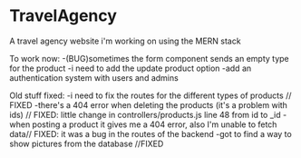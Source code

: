 # TravelAgency
A travel agency website i'm working on using the MERN stack

To work now:
-(BUG)sometimes the form component sends an empty type for the product
-i need to add the update product option
-add an authentication system with users and admins

Old stuff fixed:
-i need to fix the routes for the different types of products // FIXED
-there's a 404 error when deleting the products (it's a problem with ids) // FIXED: little change in controllers/products.js line 48 from id to _id
-when posting a product it gives me a 404 error, also I'm unable to fetch data// FIXED: it was a bug in the routes of the backend
-got to find a way to show pictures from the database //FIXED
